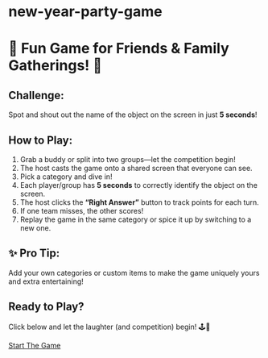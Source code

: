 # new-year-party-game
# 🎉 Fun Game for Friends & Family Gatherings! 🎉  

## Challenge:  
Spot and shout out the name of the object on the screen in just **5 seconds**!  

## How to Play:  
1. Grab a buddy or split into two groups—let the competition begin!  
2. The host casts the game onto a shared screen that everyone can see.  
3. Pick a category and dive in!  
4. Each player/group has **5 seconds** to correctly identify the object on the screen.  
5. The host clicks the **“Right Answer”** button to track points for each turn.  
6. If one team misses, the other scores!  
7. Replay the game in the same category or spice it up by switching to a new one.  

## ✨ Pro Tip:  
Add your own categories or custom items to make the game uniquely yours and extra entertaining!  

## Ready to Play?  
Click below and let the laughter (and competition) begin! 🕹️🎉  

[Start The Game](#NewYearParty/index.html)